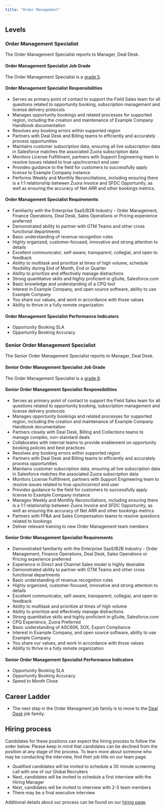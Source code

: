 ```yaml
---
title: "Order Management"
---
```


## Levels

### Order Management Specialist

The Order Management Specialist reports to Manager, Deal Desk.

#### Order Management Specialist Job Grade

The Order Management Specialist is a [grade 5](/handbook/total-rewards/compensation/compensation-calculator/#example_company-job-grades).

#### Order Management Specialist Responsibilities

- Serves as primary point of contact to support the Field Sales team for all questions related to opportunity booking, subscription management and license delivery protocols
- Manages opportunity bookings and related processes for supported region, including the creation and maintenance of Example Company Handbook documentation
- Resolves any booking errors within supported region
- Partners with Deal Desk and Billing teams to efficiently and accurately process opportunities
- Maintains customer subscription data, ensuring all live subscription data in Salesforce matches the associated Zuora subscription data
- Monitors License Fulfillment, partners with Support Engineering team to resolve issues related to true ups/incorrect end user
- Provides guidance to the field for customers to successfully apply license to Example Company instance
- Performs Weekly and Monthly Reconciliations, including ensuring there is a 1:1 relationship between Zuora Invoice and SFDC Opportunity, as well as ensuring the accuracy of Net ARR and other bookings metrics.

#### Order Management Specialist Requirements

- Familiarity with the Enterprise SaaS/B2B Industry - Order Management, Finance Operations, Deal Desk, Sales Operations or Pricing experience preferred
- Demonstrated ability to partner with GTM Teams and other cross functional departments
- Basic understanding of revenue recognition rules
- Highly organized, customer-focused, innovative and strong attention to details
- Excellent communicator, self-aware, transparent, collegial, and open to feedback
- Ability to multitask and prioritize at times of high volume, schedule flexibility during End of Month, End or Quarter
- Ability to prioritize and effectively manage distractions
- Strong quantitative skills and highly proficient in gSuite, Salesforce.com
- Basic knowledge and understanding of a CPQ tool
- Interest in Example Company, and open source software, ability to use Example Company
- You share our values, and work in accordance with those values
- Ability to thrive in a fully remote organization

#### Order Management Specialist Performance Indicators

- Opportunity Booking SLA
- Opportunity Booking Accuracy

### Senior Order Management Specialist

The Senior Order Management Specialist reports to Manager, Deal Desk.

#### Senior Order Management Specialist Job Grade

The Order Management Specialist is a [grade 6](/handbook/total-rewards/compensation/compensation-calculator/#example_company-job-grades).

#### Senior Order Management Specialist Responsibilities

- Serves as primary point of contact to support the Field Sales team for all questions related to opportunity booking, subscription management and license delivery protocols
- Manages opportunity bookings and related processes for supported region, including the creation and maintenance of Example Company Handbook documentation
- Partners closely with Deal Desk, Billing and Collections teams to manage complex, non-standard deals
- Collaborates with internal teams to provide enablement on opportunity booking policies and best practices
- Resolves any booking errors within supported region
- Partners with Deal Desk and Billing teams to efficiently and accurately process opportunities
- Maintains customer subscription data, ensuring all live subscription data in Salesforce matches the associated Zuora subscription data
- Monitors License Fulfillment, partners with Support Engineering team to resolve issues related to true ups/incorrect end user
- Provides guidance to the field for customers to successfully apply license to Example Company instance
- Manages Weekly and Monthly Reconciliations, including ensuring there is a 1:1 relationship between Zuora Invoice and SFDC Opportunity, as well as ensuring the accuracy of Net ARR and other bookings metrics
- Partners with FP&A and Sales Compensation teams to resolve questions related to bookings
- Deliver relevant training to new Order Management team members

#### Senior Order Management Specialist Requirements

- Demonstrated familiarity with the Enterprise SaaS/B2B Industry - Order Management, Finance Operations, Deal Desk, Sales Operations or Pricing experience preferred
- Experience in Direct and Channel Sales model is highly desirable
- Demonstrated ability to partner with GTM Teams and other cross functional departments
- Basic understanding of revenue recognition rules
- Highly organized, customer-focused, innovative and strong attention to details
- Excellent communicator, self-aware, transparent, collegial, and open to feedback
- Ability to multitask and prioritize at times of high volume
- Ability to prioritize and effectively manage distractions
- Strong quantitative skills and highly proficient in gSuite, Salesforce.com
- CPQ Experience, Zuora Preferred
- Basic understanding of ASC606, SOX, Export Compliance
- Interest in Example Company, and open source software, ability to use Example Company
- You share our values, and work in accordance with those values
- Ability to thrive in a fully remote organization

#### Senior Order Management Specialist Performance Indicators

- Opportunity Booking SLA
- Opportunity Booking Accuracy
- Speed to Month Close

## Career Ladder

- The next step in the Order Managment job family is to move to the [Deal Desk](/job-families/sales/deal-desk/) job family.

## Hiring process

Candidates for these positions can expect the hiring process to follow the order below. Please keep in mind that candidates can be declined from the position at any stage of the process. To learn more about someone who may be conducting the interview, find their job title on our team page.

- Qualified candidates will be invited to schedule a 30 minute screening call with one of our Global Recruiters
- Next, candidates will be invited to schedule a first interview with the Hiring Manager
- Next, candidates will be invited to interview with 2-5 team members
- There may be a final executive interview

Additional details about our process can be found on our [hiring page](/handbook/hiring/).
